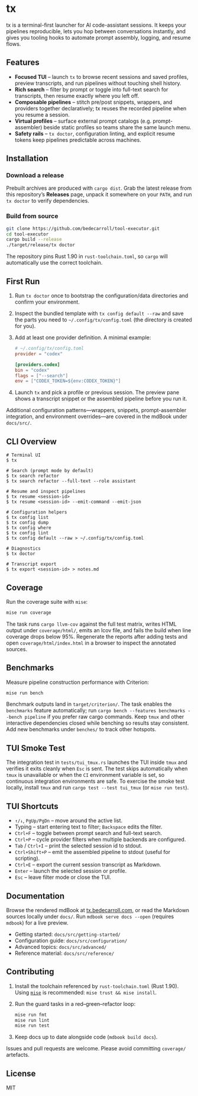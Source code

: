 # tx

tx is a terminal-first launcher for AI code-assistant sessions. It keeps your pipelines reproducible, lets you hop between conversations instantly, and gives you tooling hooks to automate prompt assembly, logging, and resume flows.

## Features

- **Focused TUI** – launch `tx` to browse recent sessions and saved profiles, preview transcripts, and run pipelines without touching shell history.
- **Rich search** – filter by prompt or toggle into full-text search for transcripts, then resume exactly where you left off.
- **Composable pipelines** – stitch pre/post snippets, wrappers, and providers together declaratively; tx reuses the recorded pipeline when you resume a session.
- **Virtual profiles** – surface external prompt catalogs (e.g. prompt-assembler) beside static profiles so teams share the same launch menu.
- **Safety rails** – `tx doctor`, configuration linting, and explicit resume tokens keep pipelines predictable across machines.

## Installation

### Download a release

Prebuilt archives are produced with `cargo dist`. Grab the latest release from this repository’s **Releases** page, unpack it somewhere on your `PATH`, and run `tx doctor` to verify dependencies.

### Build from source

```bash
git clone https://github.com/bedecarroll/tool-executor.git
cd tool-executor
cargo build --release
./target/release/tx doctor
```

The repository pins Rust 1.90 in `rust-toolchain.toml`, so `cargo` will automatically use the correct toolchain.

## First Run

1. Run `tx doctor` once to bootstrap the configuration/data directories and confirm your environment.
2. Inspect the bundled template with `tx config default --raw` and save the parts you need to `~/.config/tx/config.toml` (the directory is created for you).
3. Add at least one provider definition. A minimal example:

   ```toml
   # ~/.config/tx/config.toml
   provider = "codex"

   [providers.codex]
   bin = "codex"
   flags = ["--search"]
   env = ["CODEX_TOKEN=${env:CODEX_TOKEN}"]
   ```

4. Launch `tx` and pick a profile or previous session. The preview pane shows a transcript snippet or the assembled pipeline before you run it.

Additional configuration patterns—wrappers, snippets, prompt-assembler integration, and environment overrides—are covered in the mdBook under `docs/src/`.

## CLI Overview

```text
# Terminal UI
$ tx

# Search (prompt mode by default)
$ tx search refactor
$ tx search refactor --full-text --role assistant

# Resume and inspect pipelines
$ tx resume <session-id>
$ tx resume <session-id> --emit-command --emit-json

# Configuration helpers
$ tx config list
$ tx config dump
$ tx config where
$ tx config lint
$ tx config default --raw > ~/.config/tx/config.toml

# Diagnostics
$ tx doctor

# Transcript export
$ tx export <session-id> > notes.md
```

## Coverage

Run the coverage suite with `mise`:

```bash
mise run coverage
```

The task runs `cargo llvm-cov` against the full test matrix, writes HTML output under `coverage/html/`, emits an lcov file, and fails the build when line coverage drops below 95%. Regenerate the reports after adding tests and open `coverage/html/index.html` in a browser to inspect the annotated sources.

## Benchmarks

Measure pipeline construction performance with Criterion:

```bash
mise run bench
```

Benchmark outputs land in `target/criterion/`. The task enables the `benchmarks` feature automatically; run `cargo bench --features benchmarks --bench pipeline` if you prefer raw cargo commands. Keep `tmux` and other interactive dependencies closed while benching so results stay consistent. Add new benchmarks under `benches/` to track other hotspots.

## TUI Smoke Test

The integration test in `tests/tui_tmux.rs` launches the TUI inside `tmux` and verifies it exits cleanly when `Esc` is sent. The test skips automatically when `tmux` is unavailable or when the `CI` environment variable is set, so continuous integration environments are safe. To exercise the smoke test locally, install `tmux` and run `cargo test --test tui_tmux` (or `mise run test`).

## TUI Shortcuts

- `↑/↓`, `PgUp/PgDn` – move around the active list.
- Typing – start entering text to filter; `Backspace` edits the filter.
- `Ctrl+F` – toggle between prompt search and full-text search.
- `Ctrl+P` – cycle provider filters when multiple backends are configured.
- `Tab` / `Ctrl+I` – print the selected session id to stdout.
- `Ctrl+Shift+P` – emit the assembled pipeline to stdout (useful for scripting).
- `Ctrl+E` – export the current session transcript as Markdown.
- `Enter` – launch the selected session or profile.
- `Esc` – leave filter mode or close the TUI.

## Documentation

Browse the rendered mdBook at [tx.bedecarroll.com](https://tx.bedecarroll.com), or read the Markdown sources locally under `docs/`. Run `mdbook serve docs --open` (requires `mdbook`) for a live preview.

- Getting started: `docs/src/getting-started/`
- Configuration guide: `docs/src/configuration/`
- Advanced topics: `docs/src/advanced/`
- Reference material: `docs/src/reference/`

## Contributing

1. Install the toolchain referenced by `rust-toolchain.toml` (Rust 1.90). Using [`mise`](https://mise.jdx.dev/) is recommended: `mise trust && mise install`.
2. Run the guard tasks in a red–green–refactor loop:

   ```bash
   mise run fmt
   mise run lint
   mise run test
   ```

3. Keep docs up to date alongside code (`mdbook build docs`).

Issues and pull requests are welcome. Please avoid committing `coverage/` artefacts.

## License

MIT
